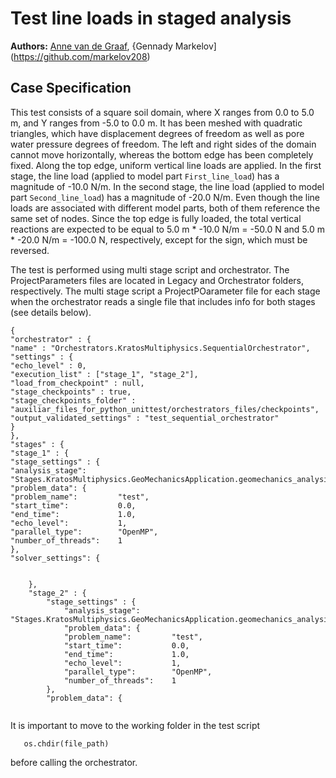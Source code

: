 # Test line loads in staged analysis

**Authors:** [Anne van de Graaf](https://github.com/avdg81), {Gennady Markelov](https://github.com/markelov208)

## Case Specification

This test consists of a square soil domain, where X ranges from 0.0 to 5.0 m,
and Y ranges from -5.0 to 0.0 m.  It has been meshed with quadratic triangles,
which have displacement degrees of freedom as well as pore water pressure
degrees of freedom.  The left and right sides of the domain cannot move
horizontally, whereas the bottom edge has been completely fixed.  Along the top
edge, uniform vertical line loads are applied.  In the first stage, the line
load (applied to model part `First_line_load`) has a magnitude of -10.0 N/m.
In the second stage, the line load (applied to model part `Second_line_load`)
has a magnitude of -20.0 N/m.  Even though the line loads are associated with
different model parts, both of them reference the same set of nodes.  Since the
top edge is fully loaded, the total vertical reactions are expected to be equal
to 5.0 m * -10.0 N/m = -50.0 N and 5.0 m * -20.0 N/m = -100.0 N, respectively,
except for the sign, which must be reversed.

The test is performed using multi stage script and orchestrator. The ProjectParameters files are located in Legacy and Orchestrator folders, respectively.
 The multi stage script a ProjectPOarameter file for each stage when the orchestrator reads a single file that includes info for both stages (see details below). 

````{verbatim}
{
"orchestrator" : {
"name" : "Orchestrators.KratosMultiphysics.SequentialOrchestrator",
"settings" : {
"echo_level" : 0,
"execution_list" : ["stage_1", "stage_2"],
"load_from_checkpoint" : null,
"stage_checkpoints" : true,
"stage_checkpoints_folder" : "auxiliar_files_for_python_unittest/orchestrators_files/checkpoints",
"output_validated_settings" : "test_sequential_orchestrator"
}
},
"stages" : {
"stage_1" : {
"stage_settings" : {
"analysis_stage": "Stages.KratosMultiphysics.GeoMechanicsApplication.geomechanics_analysis.GeoMechanicsAnalysis",
"problem_data": {
"problem_name":         "test",
"start_time":           0.0,
"end_time":             1.0,
"echo_level":           1,
"parallel_type":        "OpenMP",
"number_of_threads":    1
},
"solver_settings": {


    },
    "stage_2" : {
		"stage_settings" : {
            "analysis_stage": "Stages.KratosMultiphysics.GeoMechanicsApplication.geomechanics_analysis.GeoMechanicsAnalysis",
            "problem_data": {
            "problem_name":         "test",
            "start_time":           0.0,
            "end_time":             1.0,
            "echo_level":           1,
            "parallel_type":        "OpenMP",
            "number_of_threads":    1
        },
		"problem_data": {


````

It is important to move to the working folder in the test script 

       os.chdir(file_path)

before calling the orchestrator.
